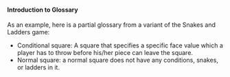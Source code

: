 <link rel="stylesheet" href="{{baseUrl}}/book/css/textbook.css">

<div class="website-content">

#### Introduction to Glossary

<div id="main">

<tip-box type="primary">
<include src="../../../common/definitions.md#def-glossary" />
</tip-box>

As an example, here is a partial glossary from a variant of the Snakes and Ladders game:

<tip-box>

* Conditional square: A square that specifies a specific face value which a player has to throw before his/her piece can leave the square.
* Normal square: a normal square does not have any conditions, snakes, or ladders in it.

</tip-box>

<p/>

<!-- extras ------------------------------------------------------------------------------------ -->

<panel header=":paperclip: Extras" expandable type="seamless" expanded>

  <panel header=":mortar_board: Learning Outcomes" expandable type="seamless">
    <include src="exercises.md" />
  </panel>

  <panel header=":package: Resources" expandable type="seamless">
    <include src="resources.md" />
  </panel>

  <panel header=":laughing: Humor" expandable type="seamless">
    <include src="humor.md" />
  </panel>

</panel>

</div>
</div>
